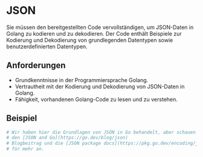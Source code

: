 # JSON

Sie müssen den bereitgestellten Code vervollständigen, um JSON-Daten in Golang zu kodieren und zu dekodieren. Der Code enthält Beispiele zur Kodierung und Dekodierung von grundlegenden Datentypen sowie benutzerdefinierten Datentypen.

## Anforderungen

- Grundkenntnisse in der Programmiersprache Golang.
- Vertrautheit mit der Kodierung und Dekodierung von JSON-Daten in Golang.
- Fähigkeit, vorhandenen Golang-Code zu lesen und zu verstehen.

## Beispiel

```sh
# Wir haben hier die Grundlagen von JSON in Go behandelt, aber schauen Sie sich
# den [JSON and Go](https://go.dev/blog/json)
# Blogbeitrag und die [JSON package docs](https://pkg.go.dev/encoding/json)
# für mehr an.
```

